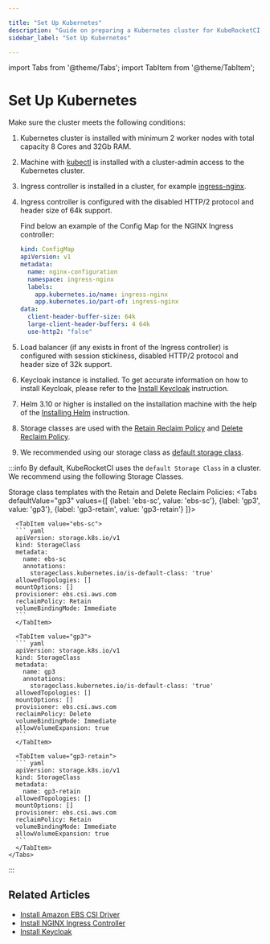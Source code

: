 ```yaml
---

title: "Set Up Kubernetes"
description: "Guide on preparing a Kubernetes cluster for KubeRocketCI, including prerequisites like worker nodes requirements, ingress controller setup, Keycloak installation, and storage class configuration."
sidebar_label: "Set Up Kubernetes"

---
```

<!-- markdownlint-disable MD025 -->

import Tabs from '@theme/Tabs';
import TabItem from '@theme/TabItem';

# Set Up Kubernetes

<head>
  <link rel="canonical" href="https://docs.kuberocketci.io/docs/operator-guide/kubernetes-cluster-settings" />
</head>

Make sure the cluster meets the following conditions:

1. Kubernetes cluster is installed with minimum 2 worker nodes with total capacity 8 Cores and 32Gb RAM.

2. Machine with [kubectl](https://kubernetes.io/docs/tasks/tools/install-kubectl/) is installed with a cluster-admin access to the Kubernetes cluster.

3. Ingress controller is installed in a cluster, for example [ingress-nginx](./install-ingress-nginx.md).

4. Ingress controller is configured with the disabled HTTP/2 protocol and header size of 64k support.

    Find below an example of the Config Map for the NGINX Ingress controller:

    ```yaml
    kind: ConfigMap
    apiVersion: v1
    metadata:
      name: nginx-configuration
      namespace: ingress-nginx
      labels:
        app.kubernetes.io/name: ingress-nginx
        app.kubernetes.io/part-of: ingress-nginx
    data:
      client-header-buffer-size: 64k
      large-client-header-buffers: 4 64k
      use-http2: "false"
    ```

5. Load balancer (if any exists in front of the Ingress controller) is configured with session stickiness, disabled HTTP/2 protocol and header size of 32k support.

6. Keycloak instance is installed. To get accurate information on how to install Keycloak, please refer to the [Install Keycloak](auth/keycloak.md) instruction.

7. Helm 3.10 or higher is installed on the installation machine with the help of the [Installing Helm](https://v3.helm.sh/docs/intro/install/) instruction.

8. Storage classes are used with the [Retain Reclaim Policy](https://kubernetes.io/docs/concepts/storage/persistent-volumes/#retain) and [Delete Reclaim Policy](https://kubernetes.io/docs/concepts/storage/persistent-volumes/#delete).

9. We recommended using our storage class as [default storage class](https://kubernetes.io/docs/tasks/administer-cluster/change-default-storage-class/#changing-the-default-storageclass).<br/>

:::info
  By default, KubeRocketCI uses the `default Storage Class` in a cluster. We recommend using the following Storage Classes.

  Storage class templates with the Retain and Delete Reclaim Policies:
    <Tabs
      defaultValue="gp3"
      values={[
        {label: 'ebs-sc', value: 'ebs-sc'},
        {label: 'gp3', value: 'gp3'},
        {label: 'gp3-retain', value: 'gp3-retain'}
      ]}>

      <TabItem value="ebs-sc">
      ``` yaml
      apiVersion: storage.k8s.io/v1
      kind: StorageClass
      metadata:
        name: ebs-sc
        annotations:
          storageclass.kubernetes.io/is-default-class: 'true'
      allowedTopologies: []
      mountOptions: []
      provisioner: ebs.csi.aws.com
      reclaimPolicy: Retain
      volumeBindingMode: Immediate
      ```
      </TabItem>

      <TabItem value="gp3">
      ``` yaml
      apiVersion: storage.k8s.io/v1
      kind: StorageClass
      metadata:
        name: gp3
        annotations:
          storageclass.kubernetes.io/is-default-class: 'true'
      allowedTopologies: []
      mountOptions: []
      provisioner: ebs.csi.aws.com
      reclaimPolicy: Delete
      volumeBindingMode: Immediate
      allowVolumeExpansion: true
      ```
      </TabItem>

      <TabItem value="gp3-retain">
      ``` yaml
      apiVersion: storage.k8s.io/v1
      kind: StorageClass
      metadata:
        name: gp3-retain
      allowedTopologies: []
      mountOptions: []
      provisioner: ebs.csi.aws.com
      reclaimPolicy: Retain
      volumeBindingMode: Immediate
      allowVolumeExpansion: true
      ```
      </TabItem>
    </Tabs>
:::

## Related Articles

* [Install Amazon EBS CSI Driver](infrastructure-providers/aws/ebs-csi-driver.md)
* [Install NGINX Ingress Controller](install-ingress-nginx.md)
* [Install Keycloak](auth/keycloak.md)
